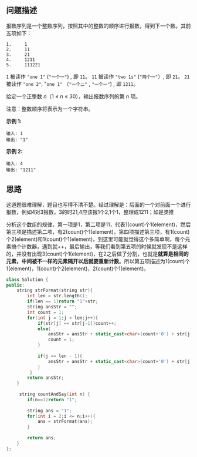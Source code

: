 ## 问题描述

报数序列是一个整数序列，按照其中的整数的顺序进行报数，得到下一个数。其前五项如下：

```
1.     1
2.     11
3.     21
4.     1211
5.     111221
```

`1` 被读作  `"one 1"`  (`"一个一"`) , 即 `11`。
`11` 被读作 `"two 1s"` (`"两个一"`）, 即 `21`。
`21` 被读作 `"one 2"`,  "`one 1"` （`"一个二"` ,  `"一个一"`) , 即 `1211`。

给定一个正整数 *n*（1 ≤ *n* ≤ 30），输出报数序列的第 *n* 项。

注意：整数顺序将表示为一个字符串。

 

**示例 1:**

```
输入: 1
输出: "1"
```

**示例 2:**

```
输入: 4
输出: "1211"
```



## 思路

这道题很难理解，题目也写得不清不楚。经过理解是：后面的一个对前面一个进行报数，例如4对3报数，3的时21,4应该报1个2,1个1，整理成1211；如是类推

分析这个数组的规律，第一项是1，第二项是11，代表1(count)个1(element)，然后第三项是描述第二项，有2(count)个1(element)，第四项描述第三项，有1(count)个2(element)和1(count)个1(element)，到这里可能就觉得这个多简单啊，每个元素搞个计数器，遇到就++，最后输出，等我们看到第五项的时候就发现不是这样的，并没有出现3(count)个1(element)，在2之后做了分割，也就是**就算是相同的元素，中间被不一样的元素隔开以后就要重新计数**。所以第五项描述为1(count)个1(element)，1(count)个2(element)，2(count)个1(element)。



```CPP
class Solution {
public:
    string strFormat(string str){
        int len = str.length();
        if(len == 1)return "1"+str;
        string ansStr = "";
        int count = 1;
        for(int j = 1;j < len;j++){
            if(str[j] == str[j-1])count++;
            else{
                ansStr = ansStr + static_cast<char>(count+'0') + str[j-1]; 
                count = 1;
            }
            
            if(j == len - 1){
                ansStr = ansStr + static_cast<char>(count+'0') + str[j];
            }
         }
        return ansStr;
    }
    
     string countAndSay(int n) {
        if(n==1)return "1";
        
        string ans = "1";
        for(int i = 2;i <= n;i++){
            ans = strFormat(ans);
        }
        
        return ans;
    }
};

```





